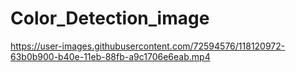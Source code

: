 # Color_Detection_image




https://user-images.githubusercontent.com/72594576/118120972-63b0b900-b40e-11eb-88fb-a9c1706e6eab.mp4

